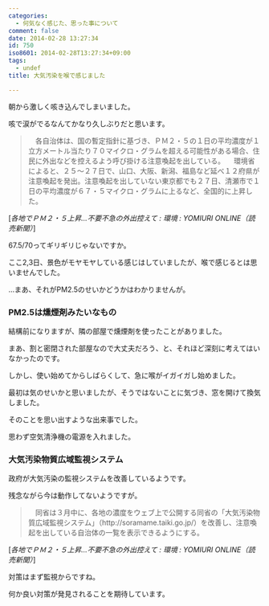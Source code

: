 ```yaml
---
categories:
  - 何気なく感じた、思った事について
comment: false
date: 2014-02-28 13:27:34
id: 750
iso8601: 2014-02-28T13:27:34+09:00
tags:
  - undef
title: 大気汚染を喉で感じました

---
```


<p>朝から激しく咳き込んでしまいました。</p>

<p>咳で涙がでるなんてかなり久しぶりだと思います。</p>

<blockquote cite="http://www.yomiuri.co.jp/eco/news/20140228-OYT1T00391.htm?from=top" title="各地でＰＭ２・５上昇…不要不急の外出控えて : 環境 : YOMIURI ONLINE（読売新聞）" class="blockquote"><p>　各自治体は、国の暫定指針に基づき、ＰＭ２・５の１日の平均濃度が１立方メートル当たり７０マイクロ・グラムを超える可能性がある場合、住民に外出などを控えるよう呼び掛ける注意喚起を出している。  　環境省によると、２５～２７日で、山口、大阪、新潟、福島など延べ１２府県が注意喚起を発出。注意喚起を出していない東京都でも２７日、清瀬市で１日の平均濃度が６７・５マイクロ・グラムに上るなど、全国的に上昇した。  </p></blockquote>

<div class="cite">[<cite>各地でＰＭ２・５上昇…不要不急の外出控えて : 環境 : YOMIURI ONLINE（読売新聞）</cite>]</div>

<p>67.5/70ってギリギリじゃないですか。</p>



<p>ここ2,3日、景色がモヤモヤしている感じはしていましたが、喉で感じるとは思いませんでした。</p>

<p>…まあ、それがPM2.5のせいかどうかはわかりませんが。</p>

<h3>PM2.5は燻煙剤みたいなもの</h3>

<p>結構前になりますが、隣の部屋で燻煙剤を使ったことがありました。</p>

<p>まあ、割と密閉された部屋なので大丈夫だろう、と、それほど深刻に考えてはいなかったのです。</p>

<p>しかし、使い始めてからしばらくして、急に喉がイガイガし始めました。</p>

<p>最初は気のせいかと思いましたが、そうではないことに気づき、窓を開けて換気しました。</p>

<p>そのことを思い出すような出来事でした。</p>

<p>思わず空気清浄機の電源を入れました。</p>

<h3>大気汚染物質広域監視システム</h3>

<p>政府が大気汚染の監視システムを改善しているようです。</p>

<p>残念ながら今は動作してないようですが。</p>

<blockquote cite="http://www.yomiuri.co.jp/eco/news/20140228-OYT1T00391.htm?from=top" title="各地でＰＭ２・５上昇…不要不急の外出控えて : 環境 : YOMIURI ONLINE（読売新聞）" class="blockquote"><p>　同省は３月中に、各地の濃度をウェブ上で公開する同省の「大気汚染物質広域監視システム」（http://soramame.taiki.go.jp/）を改善し、注意喚起を出している自治体の一覧を表示できるようにする。  </p></blockquote>

<div class="cite">[<cite>各地でＰＭ２・５上昇…不要不急の外出控えて : 環境 : YOMIURI ONLINE（読売新聞）</cite>]</div>

<p>対策はまず監視からですね。</p>

<p>何か良い対策が発見されることを期待しています。</p>
    	